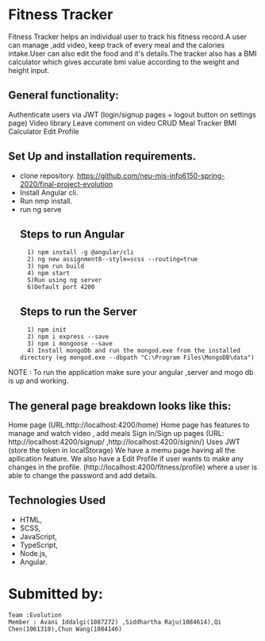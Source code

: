 
# Fitness Tracker

Fitness Tracker helps an individual user to track his fitness record.A user can manage ,add video, keep track of every meal and the calories intake.User can also edit the food and it's details.The tracker also has a BMI calculator which gives accurate bmi value according to the weight and height input.

## General functionality:

Authenticate users via JWT (login/signup pages + logout button on settings page)
Video library
Leave comment on video
CRUD Meal Tracker
BMI Calculator
Edit Profile

## Set Up and installation requirements.

* clone repository.
  https://github.com/neu-mis-info6150-spring-2020/final-project-evolution
* Install Angular cli.
* Run nmp install.
* run ng serve 
  ## Steps to run Angular
        1) npm install -g @angular/cli
        2) ng new assignment8--style=scss --routing=true
        3) npm run build
        4) npm start
        5)Run using ng server
        6)Default port 4200
  ## Steps to run the Server
        1) npm init  
        2) npm i express --save 
        3) npm i mongoose --save
        4) Install mongoDb and run the mongod.exe from the installed directory (eg mongod.exe --dbpath "C:\Program Files\MongoDB\data")

NOTE : To run the application make sure your angular ,server and mogo db is up and working.

## The general page breakdown looks like this:

Home page (URL:http://localhost:4200/home)
Home page has features to manage and watch video , add meals
Sign in/Sign up pages (URL: http://localhost:4200/signup/ ,http://localhost:4200/signin/)
Uses JWT (store the token in localStorage)
We have a memu page having all the apllication feature.
We also have a Edit Profile if user wants to make any changes in the profile. (http://localhost:4200/fitness/profile)
where a user is able to change the password and add details.


## Technologies Used
* HTML,
* SCSS,
* JavaScript,
* TypeScript,
* Node.js,
* Angular.


# Submitted by:

    Team :Evolution
    Member : Avani Iddalgi(1087272) ,Siddhartha Raju(1084614),Qi Chen(1061318),Chun Wang(1084146)
